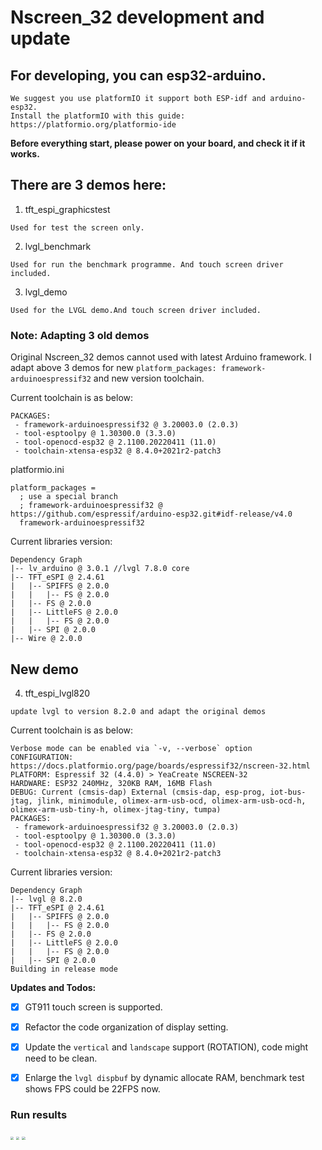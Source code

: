 # Nscreen_32 development and update #

## For developing, you can esp32-arduino. ##
```
We suggest you use platformIO it support both ESP-idf and arduino-esp32.
Install the platformIO with this guide: https://platformio.org/platformio-ide
```

**Before everything start, please power on your board, and check it if it works.**

## There are 3 demos here: ##

1. tft_espi_graphicstest

```
Used for test the screen only.
```

2. lvgl_benchmark
```
Used for run the benchmark programme. And touch screen driver included.
```

3. lvgl_demo
```
Used for the LVGL demo.And touch screen driver included.
```

###  Note: Adapting 3 old demos

Original Nscreen_32 demos cannot used with latest Arduino framework. I adapt above 3 demos for new `platform_packages: framework-arduinoespressif32` and new version toolchain.

Current toolchain is as below:

```
PACKAGES: 
 - framework-arduinoespressif32 @ 3.20003.0 (2.0.3) 
 - tool-esptoolpy @ 1.30300.0 (3.3.0) 
 - tool-openocd-esp32 @ 2.1100.20220411 (11.0) 
 - toolchain-xtensa-esp32 @ 8.4.0+2021r2-patch3
```

platformio.ini

```
platform_packages =
  ; use a special branch
  ; framework-arduinoespressif32 @ https://github.com/espressif/arduino-esp32.git#idf-release/v4.0
  framework-arduinoespressif32
```

Current libraries version:

```
Dependency Graph
|-- lv_arduino @ 3.0.1 //lvgl 7.8.0 core
|-- TFT_eSPI @ 2.4.61
|   |-- SPIFFS @ 2.0.0
|   |   |-- FS @ 2.0.0
|   |-- FS @ 2.0.0
|   |-- LittleFS @ 2.0.0
|   |   |-- FS @ 2.0.0
|   |-- SPI @ 2.0.0
|-- Wire @ 2.0.0
```



## New demo

4. tft_espi_lvgl820

```
update lvgl to version 8.2.0 and adapt the original demos
```

Current toolchain is as below:

```
Verbose mode can be enabled via `-v, --verbose` option
CONFIGURATION: https://docs.platformio.org/page/boards/espressif32/nscreen-32.html
PLATFORM: Espressif 32 (4.4.0) > YeaCreate NSCREEN-32
HARDWARE: ESP32 240MHz, 320KB RAM, 16MB Flash
DEBUG: Current (cmsis-dap) External (cmsis-dap, esp-prog, iot-bus-jtag, jlink, minimodule, olimex-arm-usb-ocd, olimex-arm-usb-ocd-h, olimex-arm-usb-tiny-h, olimex-jtag-tiny, tumpa)
PACKAGES: 
 - framework-arduinoespressif32 @ 3.20003.0 (2.0.3) 
 - tool-esptoolpy @ 1.30300.0 (3.3.0) 
 - tool-openocd-esp32 @ 2.1100.20220411 (11.0) 
 - toolchain-xtensa-esp32 @ 8.4.0+2021r2-patch3
```

Current libraries version:

```
Dependency Graph
|-- lvgl @ 8.2.0
|-- TFT_eSPI @ 2.4.61
|   |-- SPIFFS @ 2.0.0
|   |   |-- FS @ 2.0.0
|   |-- FS @ 2.0.0
|   |-- LittleFS @ 2.0.0
|   |   |-- FS @ 2.0.0
|   |-- SPI @ 2.0.0
Building in release mode
```

**Updates and Todos:**

- [x] GT911 touch screen is supported.
- [x] Refactor the code organization of display setting.
- [x] Update the `vertical` and `landscape` support (ROTATION), code might need to be clean.
- [x] Enlarge the `lvgl dispbuf` by dynamic allocate RAM, benchmark test shows FPS could be 22FPS now.



### Run results

<img src="https://raw.codehub.cn/p/blogres/d/blogres/git/raw/master/tft_espi_lvgl820-1.jpg?token=sm2nLXppoyGk2mCzUDkRBsdoP2Vx5aELIygB1cXET8" style="zoom:33%;" />

<img src="https://raw.codehub.cn/p/blogres/d/blogres/git/raw/master/tft_espi_lvgl820-2.jpg?token=Sa5zp02nm8RIkoLieQt0SIMvkvQjBpj9SqQBLMIA9D" style="zoom:33%;" />

<img src="https://raw.codehub.cn/p/blogres/d/blogres/git/raw/master/tft_espi_lvgl820-3.jpg?token=vroXEPbiw49iTXO4u60AF3ts4dwczfv4ll89HrECHE" style="zoom:33%;" />

